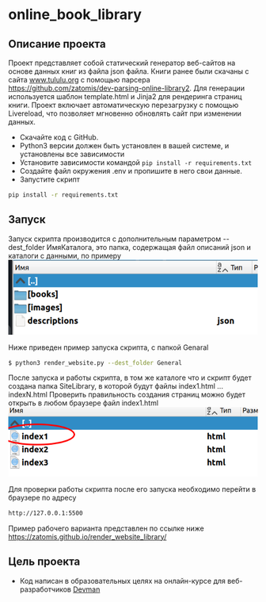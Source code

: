 
# online_book_library

## Описание проекта

Проект представляет собой статический генератор веб-сайтов на основе данных книг из файла json файла.
Книги ранее были скачаны с сайта www.tululu.org с помощью парсера https://github.com/zatomis/dev-parsing-online-library2.
Для генерации используется шаблон template.html и Jinja2 для рендеринга страниц книги.
Проект включает автоматическую перезагрузку с помощью Livereload, что позволяет мгновенно обновлять сайт при изменении данных.

- Скачайте код с GitHub.
- Python3 версии должен быть установлен в вашей системе, и установлены все зависимости
- Установите зависимости командой `pip install -r requirements.txt`
- Создайте файл окружения .env и пропишите в него свои данные.
- Запустите скрипт

```bash
pip install -r requirements.txt
```

## Запуск
Запуск скрипта производится с дополнительным параметром --dest_folder ИмяКаталога, это папка, содержащая файл описаний json и каталоги с данными, по примеру
![img.png](img.png)

Ниже приведен пример запуска скрипта, с папкой Genaral
```bash
$ python3 render_website.py --dest_folder General 
```

После запуска и работы скрипта, в том же каталоге что и скрипт будет создана папка SiteLibrary, в которой будут файлы index1.html ... indexN.html
Проверить правильность создания страниц можно будет открыть в любом браузере файл index1.html
![img_1.png](img_1.png)

Для проверки работы скрипта после его запуска необходимо перейти в браузере по адресу
```bash
http://127.0.0.1:5500 
```

Пример рабочего варианта представлен по ссылке ниже
https://zatomis.github.io/render_website_library/

## Цель проекта
- Код написан в образовательных целях на онлайн-курсе для веб-разработчиков [Devman](https://dvmn.org)
